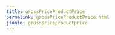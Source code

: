 ```yaml
---
title: grossPriceProductPrice
permalink: grossPriceProductPrice.html
jsonid: grosspriceproductprice
---
```

